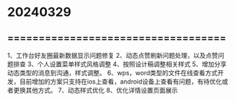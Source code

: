 # 20240329
## ===================================
1、工作台好友圈最新数据显示问题修复
2、动态点赞刷新问题处理，以及点赞问题排查
3、个人设置菜单样式风格调整
4、按照设计稿调整相关样式
5、增加分享动态类型的消息到沟通，样式调整。
6、wps，word类型的文件在线查看方式开发，目前增加的方案只支持在ios上查看，android设备上查看有问题，有待优化或者更换其他方式。
7、动态样式优化
8、优化详情设置页面展示

